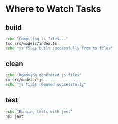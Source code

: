 # Where to Watch Tasks

<!-- Compile TS code -->
## build
~~~sh
echo "Compiling ts files..."
tsc src/models/index.ts
echo "js files built successfully from ts files"
~~~

<!-- Remove compiled js files -->
## clean
~~~sh
echo "Removing generated js files"
rm src/models/*js
echo "js files removed successfully"
~~~

<!-- Run project unit tests -->
## test
~~~sh
echo "Running tests with jest"
npx jest
~~~
